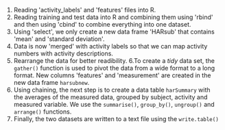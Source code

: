 
1. Reading 'activity_labels' and 'features' files into R.
2. Reading training and test data into R and combining them using 'rbind' and then using 'cbind' to combine everything into one dataset.
3. Using 'select', we only create a new data frame 'HARsub' that contains 'mean' and 'standard deviation'.
4. Data is now 'merged' with activity labels so that we can map activity numbers with activity descriptions.
5. Rearrange the data for better readibility.
6.To create a *tidy* data set, the `gather()` function is used to pivot the data from a wide format to a long format. New columns 'features' and 'measurement' are created in the new data frame `harsubnew`.
7. Using chaining, the next step is to create a data table `harSummary` with the averages of the measured data, grouped by subject, activity and measured variable. We use the `summarise()`, `group_by()`, `ungroup()` and `arrange()` functions.
8. Finally, the two datasets are written to a text file using the `write.table()`